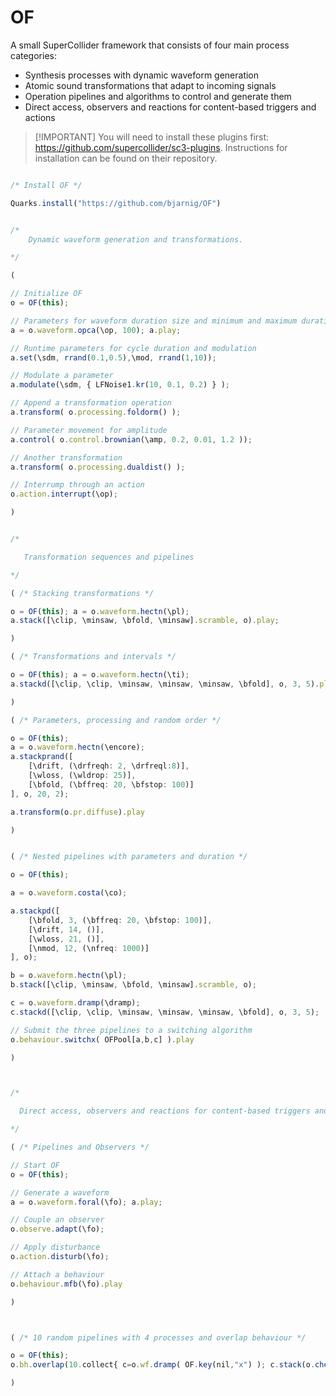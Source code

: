 # OF
A small SuperCollider framework that consists of four main process categories: 
* Synthesis processes with dynamic waveform generation
* Atomic sound transformations that adapt to incoming signals
* Operation pipelines and algorithms to control and generate them
* Direct access, observers and reactions for content-based triggers and actions

> [!IMPORTANT] You will need to install these plugins first: https://github.com/supercollider/sc3-plugins. Instructions for installation can be found on their repository.

```javascript

/* Install OF */

Quarks.install("https://github.com/bjarnig/OF")


/*
    Dynamic waveform generation and transformations.

*/

(

// Initialize OF
o = OF(this);

// Parameters for waveform duration size and minimum and maximum duration
a = o.waveform.opca(\op, 100); a.play;

// Runtime parameters for cycle duration and modulation
a.set(\sdm, rrand(0.1,0.5),\mod, rrand(1,10));

// Modulate a parameter
a.modulate(\sdm, { LFNoise1.kr(10, 0.1, 0.2) } );

// Append a transformation operation
a.transform( o.processing.foldorm() );

// Parameter movement for amplitude
a.control( o.control.brownian(\amp, 0.2, 0.01, 1.2 ));

// Another transformation
a.transform( o.processing.dualdist() );

// Interrump through an action
o.action.interrupt(\op);

)


/*

   Transformation sequences and pipelines

*/

( /* Stacking transformations */

o = OF(this); a = o.waveform.hectn(\pl);
a.stack([\clip, \minsaw, \bfold, \minsaw].scramble, o).play;

)

( /* Transformations and intervals */

o = OF(this); a = o.waveform.hectn(\ti);
a.stackd([\clip, \clip, \minsaw, \minsaw, \minsaw, \bfold], o, 3, 5).play;

)

( /* Parameters, processing and random order */

o = OF(this);
a = o.waveform.hectn(\encore);
a.stackprand([
	[\drift, (\drfreqh: 2, \drfreql:8)],
	[\wloss, (\wldrop: 25)],
	[\bfold, (\bffreq: 20, \bfstop: 100)]
], o, 20, 2);

a.transform(o.pr.diffuse).play

)


( /* Nested pipelines with parameters and duration */

o = OF(this);

a = o.waveform.costa(\co);

a.stackpd([
	[\bfold, 3, (\bffreq: 20, \bfstop: 100)],
	[\drift, 14, ()],
	[\wloss, 21, ()],
	[\nmod, 12, (\nfreq: 1000)]
], o);

b = o.waveform.hectn(\pl);
b.stack([\clip, \minsaw, \bfold, \minsaw].scramble, o);

c = o.waveform.dramp(\dramp);
c.stackd([\clip, \clip, \minsaw, \minsaw, \minsaw, \bfold], o, 3, 5);

// Submit the three pipelines to a switching algorithm
o.behaviour.switchx( OFPool[a,b,c] ).play

)



/*

  Direct access, observers and reactions for content-based triggers and actions.

*/

( /* Pipelines and Observers */

// Start OF
o = OF(this);

// Generate a waveform
a = o.waveform.foral(\fo); a.play;

// Couple an observer
o.observe.adapt(\fo);

// Apply disturbance
o.action.disturb(\fo);

// Attach a behaviour
o.behaviour.mfb(\fo).play

)



( /* 10 random pipelines with 4 processes and overlap behaviour */

o = OF(this); 
o.bh.overlap(10.collect{ c=o.wf.dramp( OF.key(nil,"x") ); c.stack(o.choosePr(4),o)})

)

